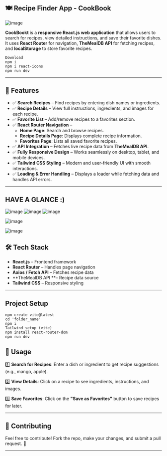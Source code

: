 ## 🍽️ Recipe Finder App - CookBook

![image](https://github.com/user-attachments/assets/0ec5db8a-bb00-4970-aec5-1962aed9bb62)

**CookBookt** is a **responsive React.js web application** that allows users to search for recipes, view detailed instructions, and save their favorite dishes. It uses **React Router** for navigation, **TheMealDB API** for fetching recipes, and **localStorage** to store favorite recipes.  

```
Download
npm i
npm i react-icons
npm run dev
```
---

## 🚀 Features  

- ✅ **Search Recipes** – Find recipes by entering dish names or ingredients.  
- ✅ **Recipe Details** – View full instructions, ingredients, and images for each recipe.  
- ✅ **Favorite List** – Add/remove recipes to a favorites section.
- ✅ **React Router Navigation** –  
  - **Home Page**: Search and browse recipes.  
  - **Recipe Details Page**: Displays complete recipe information.  
  - **Favorites Page**: Lists all saved favorite recipes.  
- ✅ **API Integration** – Fetches live recipe data from **TheMealDB API**.  
- ✅ **Fully Responsive Design** – Works seamlessly on desktop, tablet, and mobile devices.  
- ✅ **Tailwind CSS Styling** – Modern and user-friendly UI with smooth interactions.  
- ✅ **Loading & Error Handling** – Displays a loader while fetching data and handles API errors.  

--------------------------------------------------------------------------------
## HAVE A GLANCE :)
![image](https://github.com/user-attachments/assets/0ec5db8a-bb00-4970-aec5-1962aed9bb62)
![image](https://github.com/user-attachments/assets/11b5ec31-b274-4078-b4cf-46c458fc186a)
![image](https://github.com/user-attachments/assets/39dcd223-9755-48ed-808b-e763bcd0545c)

![image](https://github.com/user-attachments/assets/8e55e991-5e7f-4cfb-a2c3-946284553504)

![image](https://github.com/user-attachments/assets/48bc873e-66a4-4985-ba3e-39ac79734f54)




## 🛠️ Tech Stack  

- **React.js** – Frontend framework  
- **React Router** – Handles page navigation  
- **Axios / Fetch API** – Fetches recipe data  
- **TheMealDB API **– Recipe data source  
- **Tailwind CSS** – Responsive styling  

---
 ## Project Setup
 ```
npm create vite@latest
cd 'folder_name'
npm i
Tailwind setup (vite)
npm install react-router-dom
npm run dev
```

## 📌 Usage  

1️⃣ **Search for Recipes**: Enter a dish or ingredient to get recipe suggestions (e.g., mango, apple).  

2️⃣ **View Details**: Click on a recipe to see ingredients, instructions, and images.  

3️⃣ **Save Favorites**: Click on the **"Save as Favorites"** button to save recipes for later.  

---

## 🤝 Contributing  

Feel free to contribute! Fork the repo, make your changes, and submit a pull request. 🚀  

---


